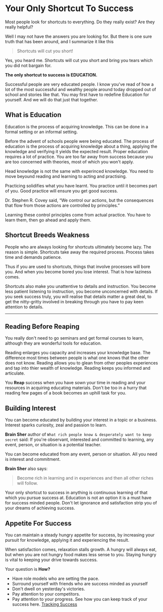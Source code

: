 # Your Only Shortcut To Success

Most people look for shortcuts to everything. Do they really exist? Are they really helpful?

Well I may not have the answers you are looking for. But there is one sure truth that has been around, and I summarize it like this

> Shortcuts will cut you short!

Yes, you heard me. Shortcuts will cut you short and bring you tears which you did not bargain for.

__The only shortcut to success is EDUCATION.__

Successful people are very educated people. I know you've read of how a lot of the most successful and wealthy people around today dropped out of school and stories like that. You may first have to redefine Education for yourself. And we will do that just that together.

## What is Education

Education is the process of acquiring knowledge. This can be done in a formal setting or an informal setting.

Before the advent of schools people were being educated. The process of education is the process of acquiring knowledge about a thing, applying the knowledge and verifying it yields the expected result. Proper education requires a lot of practice. You are too far away from success because you are too concerned with theories, most of which you won't apply.

Head knowledge is not the same with experinced knowledge. You need to move beyound reading and learning to acting and practising.

Practicing solidifies what you have learnt. You practice until it becomes part of you. Good practice will ensure you get good success.

Dr. Stephen R. Covey said, “We control our actions, but the consequences that flow from those actions are controlled by principles.”

Learning these control principles come from actual practice. You have to learn them, then go ahead and apply them.

## Shortcut Breeds Weakness

People who are always looking for shortcuts ultimately become lazy. The reason is simple. Shortcuts take away the required process. Process takes time and demands patience.

Thus if you are used to shortcuts, things that involve processes will bore you. And when you become bored you lose interest. That is how laziness comes.

Shortcuts also make you unattentive to details and instruction. You become less patient listening to instruction, you become unconcerned with details. If you seek success truly, you will realise that details matter a great deal, to get the nitty-gritty involved in breaking through you have to pay keen attention to details.

---

## Reading Before Reaping

You really don't need to go seminars and get formal courses to learn, although they are wonderful tools for education.

Reading enlarges you capacity and increases your knowledge base. The difference most times between people is what one knows that the other does not know. Reading allows you to glean from other peoples experiences and tap into thier wealth of knowledge. Reading keeps you informed and articulate.

You __Reap__ success when you have sown your time in reading and your resources in acquiring educating materials. Don't be too in a hurry that reading few pages of a book becomes an uphill task for you.

## Building Interest

You can become educated by building your interest in a topic or a business. Interest sparks curiosity, zeal and passion to learn.

__Brain Sher__ author of `What rich people know & desperately want to keep secret` said: If you're observant, interested and committed to learning, any event, person, or situation is a potential teacher.

You can become educated from any event, person or situation. All you need is interest and commitment.

__Brain Sher__ also says:

> Become rich in learning and in experiences and then all other riches will follow.

Your only shortcut to success in anything is continuous learning of that which you pursue success at. Education is not an option it is a must have for success minded people. Don't let ignorance and satisfaction strip you of your dreams of achieving success.

## Appetite For Success

You can maintain a steady hungry appetite for success, by increasing your pursuit for knowledge, applying it and experiencing the result.

When satisfaction comes, relaxation stalls growth. A hungry will always eat, but when you are not hungry food makes less sense to you. Staying hungry is vital to keeping your drive towards success.

Your question is __How?__

- Have role models who are setting the pace.
- Surround yourself with friends who are success minded as yourself
- Don't dwell on yesterday's victories.
- Pay attention to your competitors.
- Pay attention to your progress. See how you can keep track of your success here. [Tracking Success](https://www.linkedin.com/pulse/tracking-results-phavor-george)